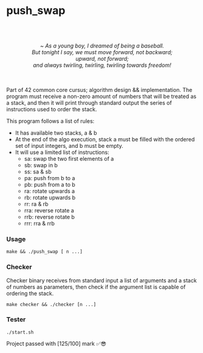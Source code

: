 # push_swap
<br/>
<br/>
<p align="center">
<i>~ As a young boy, I dreamed of being a baseball. <br/>
  But tonight I say, we must move forward, not backward; <br/>
  upward, not forward; <br/>
  and always twirling, twirling, twirling towards freedom!</i>
</p>
<br/>
<br/>
Part of 42 common core cursus; algorithm design && implementation.
The program must receive a non-zero amount of numbers that will be treated as a stack,
and then it will print through standard output the series of instructions used to order the stack.

This program follows a list of rules:
* It has available two stacks, a & b
* At the end of the algo execution, stack a must be filled with the ordered set of input integers, and b
  must be empty.
* It will use a limited list of instructions:
  * sa: swap the two first elements of a
  * sb: swap in b
  * ss: sa & sb
  * pa: push from b to a
  * pb: push from a to b
  * ra: rotate upwards a
  * rb: rotate upwards b
  * rr: ra & rb
  * rra: reverse rotate a
  * rrb: reverse rotate b
  * rrr: rra & rrb

### Usage
```
make && ./push_swap [ n ...]
```

### Checker
Checker binary receives from standard input a list of arguments and a stack of numbers as parameters,
then check if the argument list is capable of ordering the stack.
```
make checker && ./checker [n ...]
```

### Tester
```
./start.sh
```

Project passed with [125/100] mark ✅😎

